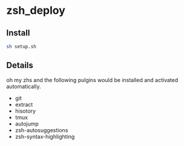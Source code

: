 # zsh_deploy


## Install
```bash
sh setup.sh
```

## Details
oh my zhs and the following pulgins would be installed and activated automatically.
* git
* extract
* hisotory
* tmux
* autojump 
* zsh-autosuggestions
* zsh-syntax-highlighting
